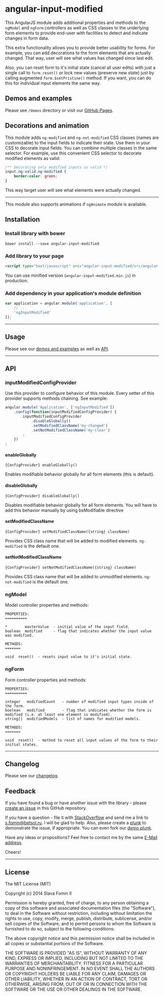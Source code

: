 # angular-input-modified

This AngularJS module adds additional properties and methods to the `ngModel` and `ngForm` controllers
as well as CSS classes to the underlying form elements
to provide end-user with facilities to detect and indicate changes in form data.

This extra functionality allows you to provide better usability for forms.
For example, you can add decorations to the form elements that are actually changed.
That way, user will see what values has changed since last edit.

Also, you can reset form to it's initial state (cancel all user edits) with just a single call to `form.reset()` or
lock new values (preserve new state) just by calling augmented `form.$setPristine()` method.
If you want, you can do this for individual input elements the same way.

## Demos and examples

Please see `/demos` directory or visit our [GitHub Pages][gh-pages]. 

## Decorations and animation

This module adds `ng-modified` and `ng-not-modified` CSS classes (names are customizable) to the input fields to indicate their state.
Use them in your CSS to decorate input fields. You can combine multiple classes in the same selector.
For example, use this convenient CSS selector to decorate modified elements as valid:

``` css
/** Decorating only modified inputs as valid */
input.ng-valid.ng-modified {
    border-color: green;
}
```

This way target user will see what elements were actually changed.

---

This module also supports animations if `ngAnimate` module is available.

## Installation

### Install library with bower

`bower install --save angular-input-modified`

### Add library to your page

``` html
<script type="text/javascript" src="angular-input-modified/src/angular-input-modified.js"></script>
```

You can use minified version (`angular-input-modified.min.js`) in production.

### Add dependency in your application's module definition

``` javascript
var application = angular.module('application', [
    // ...
    'ngInputModified'
]);
```

---

## Usage

Please see our [demos and examples](#demos-and-examples) as well as [API](#api).

---

## API

### inputModifiedConfigProvider

Use this provider to configure behavior of this module.
Every setter of this provider supports methods chaining.
See example:

``` javascript
angular.module('Application', ['ngInputModified'])
    .config(function(inputModifiedConfigProvider) {
        inputModifiedConfigProvider
            .disableGlobally()
            .setModifiedClassName('my-changed')
            .setNotModifiedClassName('my-clear')
        ;
    })
;
```

#### enableGlobally

`{ConfigProvider} enableGlobally()`
 
Enables modifiable behavior globally for all form elements (this is default).

#### disableGlobally
    
`{ConfigProvider} disableGlobally()`

Disables modifiable behavior globally for all form elements.
You will have to add this behavior manually by using bsModifiable directive

#### setModifiedClassName
                                        
`{ConfigProvider} setModifiedClassName({string} className)`

Provides CSS class name that will be added to modified elements.
`ng-modified` is the default one.

#### setNotModifiedClassName
                                        
`{ConfigProvider} setNotModifiedClassName({string} className)`

Provides CSS class name that will be added to unmodified elements.
`ng-not-modified` is the default one.

### ngModel

Model controller properties and methods:

    PROPERTIES:
    ==========
    
    *        masterValue  - initial value of the input field.
    boolean  modified     - flag that indicates whether the input value was modified.
    
    METHODS:
    =======
    
    void  reset()  - resets input value to it's initial state.

### ngForm

Form controller properties and methods:

    PROPERTIES:
    ==========

    integer   modifiedCount   - number of modified input types inside of the form.
    boolean   modified        - flag that indicates whether the form is modified (i.e. at least one element is modified).
    string[]  modifiedModels  - list of names for modified models.
    
    METHODS:
    =======
    
    void  reset()  - method to reset all input values of the form to their initial states.

---

## Changelog

Please see our [changelog](changelog.md).

## Feedback

If you have found a bug or have another issue with the library - please [create an issue][new-issue] in this GitHub repository.

If you have a question - file it with [StackOverflow][so-ask] and send me a
link to [s.fomin@betsol.ru][email]. I will be glad to help.
Also, please create a [plunk][plunker] to demonstrate the issue, if appropriate.
You can even fork our [demo plunk][demo].

Have any ideas or propositions? Feel free to contact me by the same [E-Mail address][email].

Cheers!

---

## License

The MIT License (MIT)

Copyright (c) 2014 Slava Fomin II

Permission is hereby granted, free of charge, to any person obtaining a copy
of this software and associated documentation files (the "Software"), to deal
in the Software without restriction, including without limitation the rights
to use, copy, modify, merge, publish, distribute, sublicense, and/or sell
copies of the Software, and to permit persons to whom the Software is
furnished to do so, subject to the following conditions:

The above copyright notice and this permission notice shall be included in
all copies or substantial portions of the Software.

THE SOFTWARE IS PROVIDED "AS IS", WITHOUT WARRANTY OF ANY KIND, EXPRESS OR
IMPLIED, INCLUDING BUT NOT LIMITED TO THE WARRANTIES OF MERCHANTABILITY,
FITNESS FOR A PARTICULAR PURPOSE AND NONINFRINGEMENT. IN NO EVENT SHALL THE
AUTHORS OR COPYRIGHT HOLDERS BE LIABLE FOR ANY CLAIM, DAMAGES OR OTHER
LIABILITY, WHETHER IN AN ACTION OF CONTRACT, TORT OR OTHERWISE, ARISING FROM,
OUT OF OR IN CONNECTION WITH THE SOFTWARE OR THE USE OR OTHER DEALINGS IN
THE SOFTWARE.

  [so-ask]:    http://stackoverflow.com/questions/ask?tags=angularjs,javascript
  [email]:     mailto:s.fomin@betsol.ru
  [plunker]:   http://plnkr.co/
  [demo]:      http://plnkr.co/edit/g2MDXv81OOBuGo6ORvdt?p=preview
  [new-issue]: https://github.com/betsol/angular-input-modified/issues/new
  [gh-pages]:  http://betsol.github.io/angular-input-modified/
